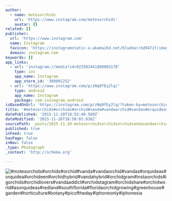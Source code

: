 ```yaml
---
author:
  - name: motesorchids
    url: 'https://www.instagram.com/motesorchids'
    avatar: {}
related: []
publisher:
  url: 'https://www.instagram.com'
  name: Instagram
  favicon: 'https://instagramstatic-a.akamaihd.net/bluebar/bd9471f/images/ico/favicon.ico'
  domain: instagram.com
keywords: []
app_links:
  - url: 'instagram://media?id=922582441888803178'
    type: ios
    app_name: Instagram
    app_store_id: '389801252'
  - url: 'https://www.instagram.com/p/zNq9fEy2lq/'
    type: android
    app_name: Instagram
    package: com.instagram.android
isBasedOnUrl: 'https://instagram.com/p/zNq9fEy2lq/?taken-by=motesorchids'
title: '#motesorchids#orchids#orchid#vanda#vandaorchid#vandas#orquideas#orquidea#orchideen#orchidhybrid#vandahybrid#orchidgram#instaorchids#igorchids#orchidlovers#vandaaddict#orchidstagram#orchidshare#orchidworld#asorquideas#redland#southflorida#floridaorchidgrowing#greenhouse#garden#horticulture#botany#picoftheday#iphoneonly#iphonesia'
datePublished: '2015-11-20T18:55:40.569Z'
dateModified: '2015-11-20T18:50:03.936Z'
sourcePath: _posts/2015-11-20-motesorchidsorchidsorchidvandavandaorchidvandasorquid.md
published: true
inFeed: true
hasPage: false
inNav: false
_type: Photograph
_context: 'http://schema.org'

---
```

![&num;motesorchids&num;orchids&num;orchid&num;vanda&num;vandaorchid&num;vandas&num;orquideas&num;orquidea&num;orchideen&num;orchidhybrid&num;vandahybrid&num;orchidgram&num;instaorchids&num;igorchids&num;orchidlovers&num;vandaaddict&num;orchidstagram&num;orchidshare&num;orchidworld&num;asorquideas&num;redland&num;southflorida&num;floridaorchidgrowing&num;greenhouse&num;garden&num;horticulture&num;botany&num;picoftheday&num;iphoneonly&num;iphonesia](https://scontent.cdninstagram.com/hphotos-xaf1/t51.2885-15/e15/10963767_1534905603441978_294262376_n.jpg)